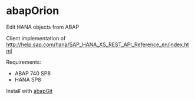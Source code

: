 # abapOrion

Edit HANA objects from ABAP

Client implementation of
http://help.sap.com/hana/SAP_HANA_XS_REST_API_Reference_en/index.html

Requirements:
* ABAP 740 SP8
* HANA SP8

Install with [abapGit](https://github.com/larshp/abapGit)
